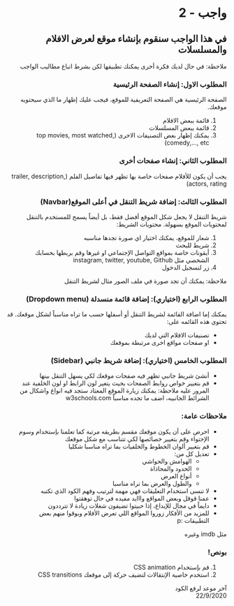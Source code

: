 <div dir="rtl">

# واجب  - 2
## في هذا الواجب سنقوم بإنشاء موقع لعرض الافلام والمسلسلات
ملاحظة: في حال لديك فكرة أخرى يمكنك تطبيقها لكن بشرط اتباع مطاليب الواجب

### المطلوب الاول: إنشاء الصفحة الرئيسية
الصفحة الرئيسية هي الصفحة التعريفية للموقع، فيجب عليك إظهار ما الذي سيحتويه موقعك.
1. قائمة ببعض الافلام
2. قائمة ببعض المسلسلات
3. يمكنك إظهار بعض التصنيفات الاخرى (top movies, most watched, comedy,..., etc)

### المطلوب الثاني: إنشاء صفحات أخرى
يجب أن يكون للأفلام صفحات خاصة بها تظهر فيها تفاصيل الفلم (trailer, description, actors, rating)

### المطلوب الثالث: إضافة شريط التنقل في أعلى الموقع(Navbar)
 شريط التنقل لا يجعل شكل الموقع أفضل فقط، بل أيضاً يسمح للمستخدم بالتنقل لمحتويات الموقع بسهولة. محتويات الشريط: 
 1. شعار للموقع، يمكنك اختيار اي صورة تجدها مناسبه
 2. شريط للبحث
 3. أيقونات خاصة بمواقع التواصل الإجتماعي او غيرها وقم بربطها بحسابك الشخصي مثل instagram, twitter, youtube, Github 
 4. زر لتسجيل الدخول

 ملاحظة: يمكنك أن تجد صورة في ملف الصور مثال لشريط التنقل

### المطلوب الرابع (اختياري): إضافة قائمة منسدلة (Dropdown menu)
يمكنك إما اضافة القائمة لشريط التنقل أو أسفلها حسب ما تراه مناسباً لشكل موقعك. قد تحتوي هذه القائمه على:
* تصنيفات الافلام التي لديك
* او صفحات مواقع اخرى مرتبطة بموقعك

### المطلوب الخامس (اختياري): إضافة شريط جانبي (Sidebar)
* أنشئ شريط جانبي تظهر فيه صفحات موقعك لكي يسهل التنقل بينها
* قم بتغيير خواص روابط الصفحات بحيث يتغير لون الرابط او لون الخلفية عند المرور عليه
ملاحظة: يمكنك زيارة الموقع المعتاد ستجد فيه انواع واشكال من الشرائط الجانبيه، اضف ما تجده مناسباً
 w3schools.com

### ملاحظات عامة:
* احرص على أن يكون موقعك مقسم بطريقه مرتبة كما تعلمنا بإستخدام وسوم الإحتواء وقم بتغيير خصائصها لكي تتناسب مع شكل موقعك
* قم بتغيير ألوان الخطوط والخلفيات بما تراه مناسبا شكليا
* تعديل كل من:
    * الهوامش والحواشي
    * الحدود والمحاذاة 
    * أنواع العرض 
    * والطول والعرض بما تراه مناسبا
* لا تنسى استخدام التعليقات فهي مهمة لترتيب وفهم الكود الذي تكتبه
* عمنا قوقل وبعض المواقع وااايد مفيده في حال توهقتوا
* دايماً في مجال للإبداع، إذا حبيتوا تضيفون شغلات زيادة لا تترددون
* للمزيد من الأفكار زوروا المواقع اللي تعرض الأفلام وبوقوا منهم بعض التطبيقات :p  

مثل imdb وغيره

### بونص!
1. قم بإستخدام CSS animation 
2. استخدم خاصية الإنتقالات لتضيف حركة إلى موقعك CSS transitions 
 


آخر موعد لرفع الكود\
22/9/2020

</div>
